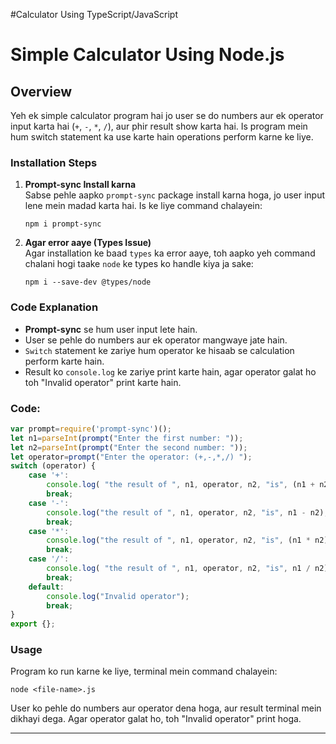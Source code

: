 #Calculator Using TypeScript/JavaScript

# Simple Calculator Using Node.js

## Overview
Yeh ek simple calculator program hai jo user se do numbers aur ek operator input karta hai (`+`, `-`, `*`, `/`), aur phir result show karta hai. Is program mein hum switch statement ka use karte hain operations perform karne ke liye.

### Installation Steps

1. **Prompt-sync Install karna**  
   Sabse pehle aapko `prompt-sync` package install karna hoga, jo user input lene mein madad karta hai. Is ke liye command chalayein:
   ```
   npm i prompt-sync
   ```

2. **Agar error aaye (Types Issue)**  
   Agar installation ke baad `types` ka error aaye, toh aapko yeh command chalani hogi taake `node` ke types ko handle kiya ja sake:
   ```
   npm i --save-dev @types/node
   ```

### Code Explanation

- **Prompt-sync** se hum user input lete hain.
- User se pehle do numbers aur ek operator mangwaye jate hain.
- `Switch` statement ke zariye hum operator ke hisaab se calculation perform karte hain.
- Result ko `console.log` ke zariye print karte hain, agar operator galat ho toh "Invalid operator" print karte hain.

### Code:

```javascript
var prompt=require('prompt-sync')();
let n1=parseInt(prompt("Enter the first number: "));
let n2=parseInt(prompt("Enter the second number: "));
let operator=prompt("Enter the operator: (+,-,*,/) ");
switch (operator) {
    case '+':
        console.log( "the result of ", n1, operator, n2, "is", (n1 + n2));
        break;
    case '-':
        console.log("the result of ", n1, operator, n2, "is", n1 - n2);
        break;
    case '*':
        console.log("the result of ", n1, operator, n2, "is", (n1 * n2));
        break;
    case '/':
        console.log( "the result of ", n1, operator, n2, "is", n1 / n2);
        break;
    default:
        console.log("Invalid operator");
        break;
}
export {};
```

### Usage
Program ko run karne ke liye, terminal mein command chalayein:
```
node <file-name>.js
```

User ko pehle do numbers aur operator dena hoga, aur result terminal mein dikhayi dega. Agar operator galat ho, toh "Invalid operator" print hoga.

---

